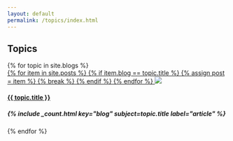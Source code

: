 ```yaml
---
layout: default
permalink: /topics/index.html
---
```


<div class="container">
  <h2 class="section-header">Topics</h2>
  <div data-card-deck class="card-deck">
    <div class="cards-4x">
      <div class="row">
      {% for topic in site.blogs %}
        <div class="card">
          <a href="{{ topic.url }}">
            {% for item in site.posts %}
              {% if item.blog == topic.title %}
                {% assign post = item %}
                {% break %}
              {% endif %}
            {% endfor %}
            <img class="card-img-top img-responsive" src="{{ post.featured_image }}">
          </a>
          <div class="card-block">
            <a href="{{ topic.url }}">
              <h4 class="card-title card-title--overlap text-uppercase">{{ topic.title }}</h4>
            </a>
            <h5 class="card-subtitle">{% include _count.html key="blog" subject=topic.title label="article" %}</h5>
          </div>
        </div>
      {% endfor %}
      </div>
    </div>
  </div>
</div>